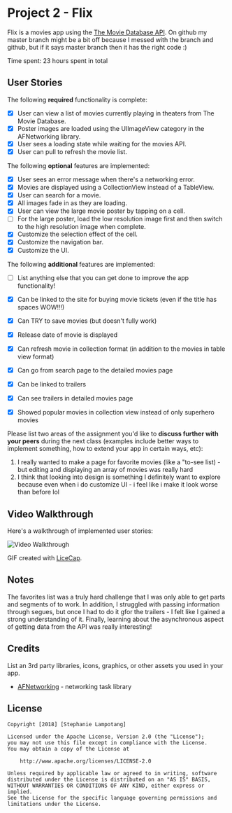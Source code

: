 # Project 2 - Flix

Flix is a movies app using the [The Movie Database API](http://docs.themoviedb.apiary.io/#).
On github my master branch might be a bit off because I messed with the branch and github, but if it says master branch then it has the right code  :)

Time spent: 23 hours spent in total

## User Stories

The following **required** functionality is complete:

- [x] User can view a list of movies currently playing in theaters from The Movie Database.
- [x] Poster images are loaded using the UIImageView category in the AFNetworking library.
- [x] User sees a loading state while waiting for the movies API.
- [x] User can pull to refresh the movie list.

The following **optional** features are implemented:

- [x] User sees an error message when there's a networking error.
- [x] Movies are displayed using a CollectionView instead of a TableView.
- [x] User can search for a movie.
- [x] All images fade in as they are loading.
- [x] User can view the large movie poster by tapping on a cell.
- [ ] For the large poster, load the low resolution image first and then switch to the high resolution image when complete.
- [x] Customize the selection effect of the cell.
- [x] Customize the navigation bar.
- [x] Customize the UI.

The following **additional** features are implemented:

- [ ] List anything else that you can get done to improve the app functionality!
- [x] Can be linked to the site for buying movie tickets (even if the title has spaces WOW!!!)
- [x] Can TRY to save movies (but doesn't fully work)
- [x] Release date of movie is displayed
- [x] Can refresh movie in collection format (in addition to the movies in table view format)
- [x] Can go from search page to the detailed movies page
- [x] Can be linked to trailers
- [x] Can see trailers in detailed movies page
- [x] Showed popular movies in collection view instead of only superhero movies


Please list two areas of the assignment you'd like to **discuss further with your peers** during the next class (examples include better ways to implement something, how to extend your app in certain ways, etc):

1. I really wanted to make a page for favorite movies (like a "to-see list) - but editing and displaying an array of movies was really hard
2. I think that looking into design is something I definitely want to explore because even when i do customize UI - i feel like i make it look worse than before lol

## Video Walkthrough

Here's a walkthrough of implemented user stories:

<img src='https://i.imgur.com/rFfJOgX.gif' title='Video Walkthrough' width='' alt='Video Walkthrough' />

GIF created with [LiceCap](http://www.cockos.com/licecap/).

## Notes

The favorites list was a truly hard challenge that I was only able to get parts and segments of to work.
In addition, I struggled with passing information through segues, but once I had to do it gfor the trailers - I felt like I gained a strong understanding of it.
Finally, learning about the asynchronous aspect of getting data from the API was really interesting!

## Credits

List an 3rd party libraries, icons, graphics, or other assets you used in your app.

- [AFNetworking](https://github.com/AFNetworking/AFNetworking) - networking task library

## License

    Copyright [2018] [Stephanie Lampotang]

    Licensed under the Apache License, Version 2.0 (the "License");
    you may not use this file except in compliance with the License.
    You may obtain a copy of the License at

        http://www.apache.org/licenses/LICENSE-2.0

    Unless required by applicable law or agreed to in writing, software
    distributed under the License is distributed on an "AS IS" BASIS,
    WITHOUT WARRANTIES OR CONDITIONS OF ANY KIND, either express or implied.
    See the License for the specific language governing permissions and
    limitations under the License.

